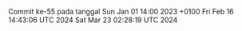 Commit ke-55 pada tanggal Sun Jan 01 14:00 2023 +0100
Fri Feb 16 14:43:06 UTC 2024
Sat Mar 23 02:28:19 UTC 2024
